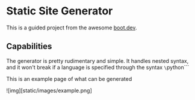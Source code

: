 # Static Site Generator

This is a guided project from the awesome [boot.dev](https://boot.dev).

## Capabilities

The generator is pretty rudimentary and simple. It handles nested syntax, and it won't break if a language is specified through the syntax ```\```python```

This is an example page of what can be generated

![img][static/images/example.png]

